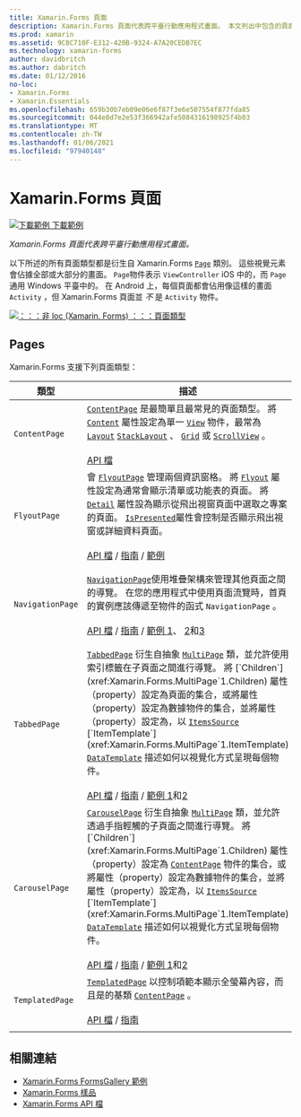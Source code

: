 ```yaml
---
title: Xamarin.Forms 頁面
description: Xamarin.Forms 頁面代表跨平臺行動應用程式畫面。 本文列出中包含的頁面 Xamarin.Forms 。
ms.prod: xamarin
ms.assetid: 9C8C710F-E312-420B-9324-A7A20CEDB7EC
ms.technology: xamarin-forms
author: davidbritch
ms.author: dabritch
ms.date: 01/12/2016
no-loc:
- Xamarin.Forms
- Xamarin.Essentials
ms.openlocfilehash: 659b30b7eb09e06e6f87f3e6e507554f877fda85
ms.sourcegitcommit: 044e8d7e2e53f366942afe5084316198925f4b03
ms.translationtype: MT
ms.contentlocale: zh-TW
ms.lasthandoff: 01/06/2021
ms.locfileid: "97940148"
---
```

# <a name="no-locxamarinforms-pages"></a>Xamarin.Forms 頁面

[![下載範例](~/media/shared/download.png) 下載範例](/samples/xamarin/xamarin-forms-samples/formsgallery/)

_Xamarin.Forms 頁面代表跨平臺行動應用程式畫面。_

以下所述的所有頁面類型都是衍生自 Xamarin.Forms [`Page`](xref:Xamarin.Forms.Page) 類別。 這些視覺元素會佔據全部或大部分的畫面。 `Page`物件表示 `ViewController` iOS 中的，而 `Page` 通用 Windows 平臺中的。 在 Android 上，每個頁面都會佔用像這樣的畫面 `Activity` ，但 Xamarin.Forms 頁面並 *不* 是 `Activity` 物件。

[![：：：非 loc (Xamarin. Forms) ：：：頁面類型](pages-images/pages-sml.png)](pages-images/pages.png#lightbox "：：：非 loc (Xamarin. Forms) ：：：頁面類型")

## <a name="pages"></a>Pages

Xamarin.Forms 支援下列頁面類型：

| 類型 | 描述 | 外觀 |
| --- | --- | --- |
| `ContentPage` | [`ContentPage`](xref:Xamarin.Forms.ContentPage) 是最簡單且最常見的頁面類型。 將 [`Content`](xref:Xamarin.Forms.ContentPage.Content) 屬性設定為單一 [`View`](views.md) 物件，最常為 [`Layout`](layouts.md) [`StackLayout`](xref:Xamarin.Forms.StackLayout) 、 [`Grid`](xref:Xamarin.Forms.Grid) 或 [`ScrollView`](xref:Xamarin.Forms.ScrollView) 。<br /><br />[API 檔](xref:Xamarin.Forms.ContentPage) | [![ContentPage 範例](pages-images/ContentPage.png "ContentPage 範例")](pages-images/ContentPage-Large.png#lightbox "ContentPage 範例")<br />[此頁面](https://github.com/xamarin/xamarin-forms-samples/blob/master/FormsGallery/FormsGallery/FormsGallery/CodeExamples/ContentPageDemoPage.cs)  /  的 c # 程式碼[XAML 頁面](https://github.com/xamarin/xamarin-forms-samples/blob/master/FormsGallery/FormsGallery/FormsGallery/XamlExamples/ContentPageDemoPage.xaml) |
| `FlyoutPage` | 會 [`FlyoutPage`](xref:Xamarin.Forms.FlyoutPage) 管理兩個資訊窗格。 將 [`Flyout`](xref:Xamarin.Forms.FlyoutPage.Flyout) 屬性設定為通常會顯示清單或功能表的頁面。 將 [`Detail`](xref:Xamarin.Forms.FlyoutPage.Detail) 屬性設為顯示從飛出視窗頁面中選取之專案的頁面。 [`IsPresented`](xref:Xamarin.Forms.FlyoutPage.IsPresented)屬性會控制是否顯示飛出視窗或詳細資料頁面。<br /><br />[API 檔](xref:Xamarin.Forms.FlyoutPage)  / [指南](~/xamarin-forms/app-fundamentals/navigation/flyoutpage.md)  / [範例](/samples/xamarin/xamarin-forms-samples/navigation-flyoutpage) | [![FlyoutPage 範例](pages-images/FlyoutPage.png "FlyoutPage 範例")](pages-images/FlyoutPage-Large.png#lightbox "FlyoutPage 範例")<br />[此頁面](https://github.com/xamarin/xamarin-forms-samples/blob/master/FormsGallery/FormsGallery/FormsGallery/CodeExamples/FlyoutPageDemoPage.cs)  /  的 c # 程式碼具有[程式碼後端](https://github.com/xamarin/xamarin-forms-samples/blob/master/FormsGallery/FormsGallery/FormsGallery/XamlExamples/FlyoutPageDemoPage.xaml.cs)的[XAML 頁面](https://github.com/xamarin/xamarin-forms-samples/blob/master/FormsGallery/FormsGallery/FormsGallery/XamlExamples/FlyoutPageDemoPage.xaml) |
| `NavigationPage` | [`NavigationPage`](xref:Xamarin.Forms.NavigationPage)使用堆疊架構來管理其他頁面之間的導覽。 在您的應用程式中使用頁面流覽時，首頁的實例應該傳遞至物件的函式 `NavigationPage` 。<br /><br />[API 檔](xref:Xamarin.Forms.NavigationPage)  / [指南](~/xamarin-forms/app-fundamentals/navigation/hierarchical.md)  / [範例 1](/samples/xamarin/xamarin-forms-samples/navigation-hierarchical)、 [2](/samples/xamarin/xamarin-forms-samples/navigation-passingdata)和[3](/samples/xamarin/xamarin-forms-samples/navigation-loginflow)  | [![NavigationPage 範例](pages-images/NavigationPage.png "NavigationPage 範例")](pages-images/NavigationPage-Large.png#lightbox "NavigationPage 範例")<br />[此頁面](https://github.com/xamarin/xamarin-forms-samples/blob/master/FormsGallery/FormsGallery/FormsGallery/CodeExamples/NavigationPageDemoPage.cs)  /  的 c # 程式碼程式[代碼 = 後](https://github.com/xamarin/xamarin-forms-samples/blob/master/FormsGallery/FormsGallery/FormsGallery/XamlExamples/NavigationPageDemoPage.xaml.cs)的[XAML 頁面](https://github.com/xamarin/xamarin-forms-samples/blob/master/FormsGallery/FormsGallery/FormsGallery/XamlExamples/NavigationPageDemoPage.xaml) |
| `TabbedPage` | [`TabbedPage`](xref:Xamarin.Forms.TabbedPage) 衍生自抽象 [`MultiPage`](xref:Xamarin.Forms.MultiPage`1) 類，並允許使用索引標籤在子頁面之間進行導覽。 將 [`Children`](xref:Xamarin.Forms.MultiPage`1.Children) 屬性（property）設定為頁面的集合，或將屬性（property）設定為數據物件的集合，並將屬性（property）設定為，以 [`ItemsSource`](xref:Xamarin.Forms.MultiPage`1.ItemsSource) [`ItemTemplate`](xref:Xamarin.Forms.MultiPage`1.ItemTemplate) [`DataTemplate`](xref:Xamarin.Forms.DataTemplate) 描述如何以視覺化方式呈現每個物件。<br /><br />[API 檔](xref:Xamarin.Forms.TabbedPage)  / [指南](~/xamarin-forms/app-fundamentals/navigation/tabbed-page.md)  / [範例 1](/samples/xamarin/xamarin-forms-samples/navigation-tabbedpage)和[2](/samples/xamarin/xamarin-forms-samples/navigation-tabbedpagewithnavigationpage) | [![TabbedPage 範例](pages-images/TabbedPage.png "TabbedPage 範例")](pages-images/TabbedPage-Large.png#lightbox "TabbedPage 範例")<br />[此頁面](https://github.com/xamarin/xamarin-forms-samples/blob/master/FormsGallery/FormsGallery/FormsGallery/CodeExamples/TabbedPageDemoPage.cs)  /  的 c # 程式碼[XAML 頁面](https://github.com/xamarin/xamarin-forms-samples/blob/master/FormsGallery/FormsGallery/FormsGallery/XamlExamples/TabbedPageDemoPage.xaml) |
| `CarouselPage` | [`CarouselPage`](xref:Xamarin.Forms.CarouselPage) 衍生自抽象 [`MultiPage`](xref:Xamarin.Forms.MultiPage`1) 類，並允許透過手指輕觸的子頁面之間進行導覽。 將 [`Children`](xref:Xamarin.Forms.MultiPage`1.Children) 屬性（property）設定為 [`ContentPage`](xref:Xamarin.Forms.ContentPage) 物件的集合，或將屬性（property）設定為數據物件的集合，並將屬性（property）設定為，以 [`ItemsSource`](xref:Xamarin.Forms.MultiPage`1.ItemsSource) [`ItemTemplate`](xref:Xamarin.Forms.MultiPage`1.ItemTemplate) [`DataTemplate`](xref:Xamarin.Forms.DataTemplate) 描述如何以視覺化方式呈現每個物件。<br /><br />[API 檔](xref:Xamarin.Forms.CarouselPage)  / [指南](~/xamarin-forms/app-fundamentals/navigation/carousel-page.md)  / [範例 1](/samples/xamarin/xamarin-forms-samples/navigation-carouselpage)和[2](/samples/xamarin/xamarin-forms-samples/navigation-carouselpagetemplate) | [![CarouselPage 範例](pages-images/CarouselPage.png "CarouselPage 範例")](pages-images/CarouselPage-Large.png#lightbox "CarouselPage 範例")<br />[此頁面](https://github.com/xamarin/xamarin-forms-samples/blob/master/FormsGallery/FormsGallery/FormsGallery/CodeExamples/CarouselPageDemoPage.cs)  /  的 c # 程式碼[XAML 頁面](https://github.com/xamarin/xamarin-forms-samples/blob/master/FormsGallery/FormsGallery/FormsGallery/XamlExamples/CarouselPageDemoPage.xaml) |
| `TemplatedPage` | [`TemplatedPage`](xref:Xamarin.Forms.TemplatedPage) 以控制項範本顯示全螢幕內容，而且是的基類 [`ContentPage`](xref:Xamarin.Forms.ContentPage) 。<br /><br />[API 檔](xref:Xamarin.Forms.TemplatedPage)  / [指南](~/xamarin-forms/app-fundamentals/templates/control-template.md) | [![TemplatedPage 範例](pages-images/TemplatedPage.png "TemplatedPage 範例")](pages-images/TemplatedPage.png "TemplatedPage 範例") |
|     |     |     |

## <a name="related-links"></a>相關連結

- [Xamarin.Forms FormsGallery 範例](/samples/xamarin/xamarin-forms-samples/formsgallery)
- [Xamarin.Forms 樣品](/samples/browse/?products=xamarin&term=Xamarin.Forms)
- [Xamarin.Forms API 檔](/dotnet/api/xamarin.forms?view=xamarin-forms)
